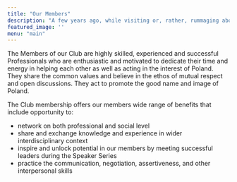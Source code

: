 ```yaml
---
title: "Our Members"
description: "A few years ago, while visiting or, rather, rummaging about Notre-Dame, the author of this book found, in an obscure nook of one of the towers, the following word, engraved by hand upon the wall: —ANANKE."
featured_image: ''
menu: "main"
---
```

The Members of our Club are highly skilled, experienced and successful Professionals who are enthusiastic and motivated to dedicate their time and energy in helping each other as well as acting in the interest of Poland. They share the common values and believe in the ethos of mutual respect and open discussions. They act to promote the good name and image of Poland.

The Club membership offers our members wide range of benefits that include opportunity to:

- network on both professional and social level
- share and exchange knowledge and experience in wider interdisciplinary context
- inspire and unlock potential in our members by meeting successful leaders during the Speaker Series
- practice the communication, negotiation, assertiveness, and other interpersonal skills

